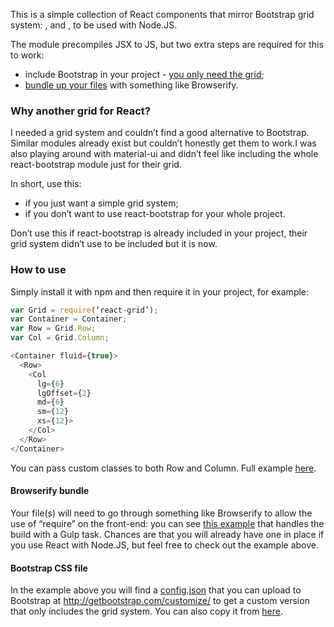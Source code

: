 This is a simple collection of React components that mirror Bootstrap grid system: <Container>, <Row> and <Column>, to be used with Node.JS.

The module precompiles JSX to JS, but two extra steps are required for this to work:
- include Bootstrap in your project - [you only need the grid](#user-content-bootstrap-css-file);
- [bundle up your files](#user-content-browserify-bundle) with something like Browserify.

### Why another grid for React?
I needed a grid system and couldn’t find a good alternative to Bootstrap. Similar modules already exist but couldn’t honestly get them to work.I was also playing around with material-ui and didn’t feel like including the whole react-bootstrap module just for their grid.

In short, use this:
- if you just want a simple grid system;
- if you don’t want to use react-bootstrap for your whole project.

Don’t use this if react-bootstrap is already included in your project, their grid system didn’t use to be included but it is now.

### How to use
Simply install it with npm and then require it in your project, for example:
```javascript
var Grid = require(‘react-grid’);
var Container = Container;
var Row = Grid.Row;
var Col = Grid.Column;

<Container fluid={true}>
  <Row>
    <Col
      lg={6}
      lgOffset={2}
      md={6}
      sm={12}
      xs={12}>
    </Col>
  </Row>
</Container>
```
You can pass custom classes to both Row and Column. Full example [here](https://github.com/Ericat/react-grid-example/blob/master/client/react/app.jsx).

#### Browserify bundle
Your file(s) will need to go through something like Browserify to allow the use of “require” on the front-end: you can see [this example](https://github.com/Ericat/react-grid-example) that handles the build with a Gulp task. Chances are that you will already have one in place if you use React with Node.JS, but feel free to check out the example above.

#### Bootstrap CSS file
In the example above you will find a [config.json](https://github.com/Ericat/react-grid-example/blob/master/config.json)
 that you can upload to Bootstrap at http://getbootstrap.com/customize/ to get a custom version that only includes the grid system.
You can also copy it from [here](https://raw.githubusercontent.com/Ericat/react-grid-example/master/public/lib/css/bootstrap.min.css).
